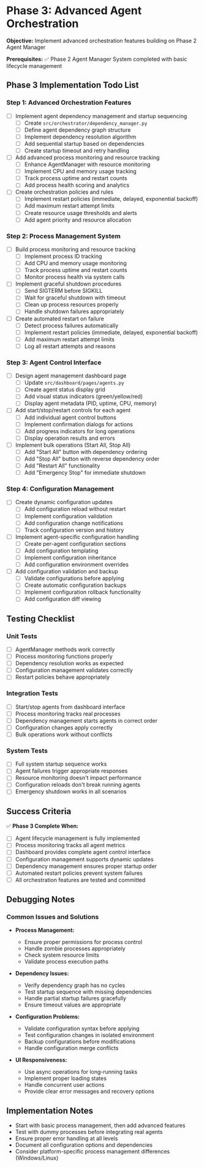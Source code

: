 # Phase 3: Advanced Agent Orchestration

**Objective:** Implement advanced orchestration features building on Phase 2 Agent Manager

**Prerequisites:** ✅ Phase 2 Agent Manager System completed with basic lifecycle management

## Phase 3 Implementation Todo List

### Step 1: Advanced Orchestration Features

- [ ] Implement agent dependency management and startup sequencing
  - [ ] Create `src/orchestrator/dependency_manager.py`
  - [ ] Define agent dependency graph structure
  - [ ] Implement dependency resolution algorithm
  - [ ] Add sequential startup based on dependencies
  - [ ] Create startup timeout and retry handling
- [ ] Add advanced process monitoring and resource tracking
  - [ ] Enhance AgentManager with resource monitoring
  - [ ] Implement CPU and memory usage tracking
  - [ ] Track process uptime and restart counts
  - [ ] Add process health scoring and analytics
- [ ] Create orchestration policies and rules
  - [ ] Implement restart policies (immediate, delayed, exponential backoff)
  - [ ] Add maximum restart attempt limits
  - [ ] Create resource usage thresholds and alerts
  - [ ] Add agent priority and resource allocation

### Step 2: Process Management System

- [ ] Build process monitoring and resource tracking
  - [ ] Implement process ID tracking
  - [ ] Add CPU and memory usage monitoring
  - [ ] Track process uptime and restart counts
  - [ ] Monitor process health via system calls
- [ ] Implement graceful shutdown procedures
  - [ ] Send SIGTERM before SIGKILL
  - [ ] Wait for graceful shutdown with timeout
  - [ ] Clean up process resources properly
  - [ ] Handle shutdown failures appropriately
- [ ] Create automated restart on failure
  - [ ] Detect process failures automatically
  - [ ] Implement restart policies (immediate, delayed, exponential backoff)
  - [ ] Add maximum restart attempt limits
  - [ ] Log all restart attempts and reasons

### Step 3: Agent Control Interface

- [ ] Design agent management dashboard page
  - [ ] Update `src/dashboard/pages/agents.py`
  - [ ] Create agent status display grid
  - [ ] Add visual status indicators (green/yellow/red)
  - [ ] Display agent metadata (PID, uptime, CPU, memory)
- [ ] Add start/stop/restart controls for each agent
  - [ ] Add individual agent control buttons
  - [ ] Implement confirmation dialogs for actions
  - [ ] Add progress indicators for long operations
  - [ ] Display operation results and errors
- [ ] Implement bulk operations (Start All, Stop All)
  - [ ] Add "Start All" button with dependency ordering
  - [ ] Add "Stop All" button with reverse dependency order
  - [ ] Add "Restart All" functionality
  - [ ] Add "Emergency Stop" for immediate shutdown

### Step 4: Configuration Management

- [ ] Create dynamic configuration updates
  - [ ] Add configuration reload without restart
  - [ ] Implement configuration validation
  - [ ] Add configuration change notifications
  - [ ] Track configuration version and history
- [ ] Implement agent-specific configuration handling
  - [ ] Create per-agent configuration sections
  - [ ] Add configuration templating
  - [ ] Implement configuration inheritance
  - [ ] Add configuration environment overrides
- [ ] Add configuration validation and backup
  - [ ] Validate configurations before applying
  - [ ] Create automatic configuration backups
  - [ ] Implement configuration rollback functionality
  - [ ] Add configuration diff viewing

## Testing Checklist

### Unit Tests

- [ ] AgentManager methods work correctly
- [ ] Process monitoring functions properly
- [ ] Dependency resolution works as expected
- [ ] Configuration management validates correctly
- [ ] Restart policies behave appropriately

### Integration Tests

- [ ] Start/stop agents from dashboard interface
- [ ] Process monitoring tracks real processes
- [ ] Dependency management starts agents in correct order
- [ ] Configuration changes apply correctly
- [ ] Bulk operations work without conflicts

### System Tests

- [ ] Full system startup sequence works
- [ ] Agent failures trigger appropriate responses
- [ ] Resource monitoring doesn't impact performance
- [ ] Configuration reloads don't break running agents
- [ ] Emergency shutdown works in all scenarios

## Success Criteria

✅ **Phase 3 Complete When:**

- [ ] Agent lifecycle management is fully implemented
- [ ] Process monitoring tracks all agent metrics
- [ ] Dashboard provides complete agent control interface
- [ ] Configuration management supports dynamic updates
- [ ] Dependency management ensures proper startup order
- [ ] Automated restart policies prevent system failures
- [ ] All orchestration features are tested and committed

## Debugging Notes

### Common Issues and Solutions

- **Process Management:**
  - Ensure proper permissions for process control
  - Handle zombie processes appropriately
  - Check system resource limits
  - Validate process execution paths

- **Dependency Issues:**
  - Verify dependency graph has no cycles
  - Test startup sequence with missing dependencies
  - Handle partial startup failures gracefully
  - Ensure timeout values are appropriate

- **Configuration Problems:**
  - Validate configuration syntax before applying
  - Test configuration changes in isolated environment
  - Backup configurations before modifications
  - Handle configuration merge conflicts

- **UI Responsiveness:**
  - Use async operations for long-running tasks
  - Implement proper loading states
  - Handle concurrent user actions
  - Provide clear error messages and recovery options

## Implementation Notes

- Start with basic process management, then add advanced features
- Test with dummy processes before integrating real agents
- Ensure proper error handling at all levels
- Document all configuration options and dependencies
- Consider platform-specific process management differences (Windows/Linux)
